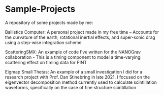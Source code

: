 # Sample-Projects
A repository of some projects made by me:

Ballistics Computer: A personal project made in my free time – Accounts for the curvature of the earth; rotational inertial effects, and super-sonic drag using a step-wise integration scheme

ScatteringSMX: An example of code I've written for the NANOGrav collaboration - This is a timing component to model a time-varying scattering effect on timing data for PINT

Eigmap Small Thetas: An example of a small investigation I did for a research project with Prof. Dan Stinebring in late 2021. I focused on the eigenvector decomposition method currently used to calculate scintillation waveforms, specifically on the case of fine structure scintillation
